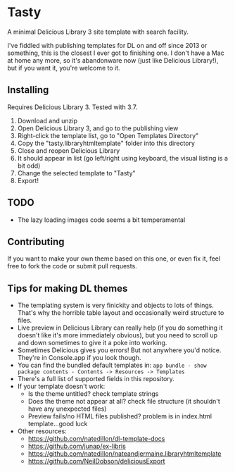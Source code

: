 Tasty
=====
A minimal Delicious Library 3 site template with search facility.

I've fiddled with publishing templates for DL on and off since 2013 or something, this is the closest I ever got to finishing one. I don't have a Mac at home any more, so it's abandonware now (just like Delicious Library!), but if you want it, you're welcome to it.

Installing
----------
Requires Delicious Library 3. Tested with 3.7.

1. Download and unzip
2. Open Delicious Library 3, and go to the publishing view
3. Right-click the template list, go to "Open Templates Directory"
4. Copy the "tasty.libraryhtmltemplate" folder into this directory
5. Close and reopen Delicious Library
6. It should appear in list (go left/right using keyboard, the visual listing is a bit odd)
6. Change the selected template to "Tasty"
7. Export!

TODO
----
- The lazy loading images code seems a bit temperamental

Contributing
------------
If you want to make your own theme based on this one, or even fix it, feel free to fork the code or submit pull requests.

Tips for making DL themes
-------------------------
- The templating system is very finickity and objects to lots of things. That's why the horrible table layout and occasionally weird structure to files.
- Live preview in Delicious Library can really help (if you do something it doesn't like it's more immediately obvious), but you need to scroll up and down sometimes to give it a poke into working.
- Sometimes Delicious gives you errors! But not anywhere you'd notice. They're in Console.app if you look though.
- You can find the bundled default templates in: `app bundle - show package contents - Contents -> Resources -> Templates`
- There's a full list of supported fields in this repository.
- If your template doesn't work:
    + Is the theme untitled? check template strings
    + Does the theme not appear at all? check file structure (it shouldn't have any unexpected files)
    + Preview fails/no HTML files published? problem is in index.html template...good luck
- Other resources:
    + https://github.com/natedillon/dl-template-docs
    + https://github.com/junap/ex-libris
    + https://github.com/natedillon/nateandjermaine.libraryhtmltemplate
    + https://github.com/NeilDobson/deliciousExport
